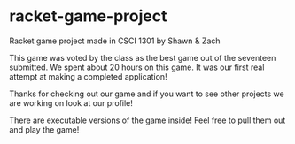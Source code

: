 racket-game-project
===================

Racket game project made in CSCI 1301 by Shawn &amp; Zach

This game was voted by the class as the best game out of the seventeen submitted.
We spent about 20 hours on this game. It was our first real attempt at making a completed application!

Thanks for checking out our game and if you want to see other projects we are working on look at our profile!

There are executable versions of the game inside! Feel free to pull them out and play the game!
